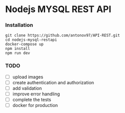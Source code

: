 # Nodejs MYSQL REST API

### Installation

```
git clone https://github.com/antonov97/API-REST.git
cd nodejs-mysql-restapi
docker-compose up
npm install
npm run dev
```

### TODO

- [ ] upload images
- [ ] create authentication and authorization
- [ ] add validation
- [ ] improve error handling
- [ ] complete the tests
- [ ] docker for production